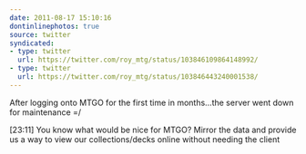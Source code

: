 ```yaml
---
date: 2011-08-17 15:10:16
dontinlinephotos: true
source: twitter
syndicated:
- type: twitter
  url: https://twitter.com/roy_mtg/status/103846109864148992/
- type: twitter
  url: https://twitter.com/roy_mtg/status/103846443240001538/
---
```


After logging onto MTGO for the first time in months...the server went down for maintenance =/

<time>[23:11]</time> You know what would be nice for MTGO? Mirror the data and provide us a way to view our collections/decks online without needing the client